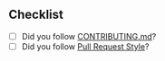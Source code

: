 <!--
Complete the following checklist and remove it from the description.
-->

## Checklist

- [ ] Did you follow [CONTRIBUTING.md](https://github.com/poac-dev/poac/blob/main/CONTRIBUTING.md)?
- [ ] Did you follow [Pull Request Style](https://github.com/poac-dev/poac/blob/main/CONTRIBUTING.md#pull-request-style)?
